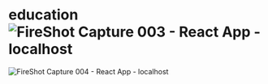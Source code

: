 # education![FireShot Capture 003 - React App - localhost](https://user-images.githubusercontent.com/97966473/179542829-5b495181-2afb-4dbd-a837-a2c713a1c548.png)
![FireShot Capture 004 - React App - localhost](https://user-images.githubusercontent.com/97966473/179542834-87eee1dc-898e-49cc-bf5e-2e90874108fe.png)

